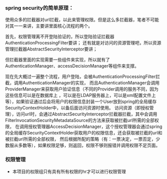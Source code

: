 ### spring security的简单原理：
使用众多的拦截器对url拦截，以此来管理权限。但是这么多拦截器，笔者不可能对其一一来讲，主要讲里面核心流程的两个。

首先，权限管理离不开登陆验证的，所以登陆验证拦截器AuthenticationProcessingFilter要讲；
还有就是对访问的资源管理吧，所以资源管理拦截器AbstractSecurityInterceptor要讲；

但拦截器里面的实现需要一些组件来实现，所以就有了AuthenticationManager、accessDecisionManager等组件来支撑。

现在先大概过一遍整个流程，用户登陆，会被AuthenticationProcessingFilter拦截，调用AuthenticationManager的实现，
而且AuthenticationManager会调用ProviderManager来获取用户验证信息（不同的Provider调用的服务不同，因为这些信息可以是在数据库上
，可以是在LDAP服务器上，可以是xml配置文件上等），如果验证通过后会将用户的权限信息封装一个User放到spring的全局缓存SecurityContextHolder中，以备后面访问资源时使用。
访问资源（即授权管理），访问url时，会通过AbstractSecurityInterceptor拦截器拦截，其中会调用FilterInvocationSecurityMetadataSource的方法来获取被拦截url所需的全部权限，
在调用授权管理器AccessDecisionManager，这个授权管理器会通过spring的全局缓存SecurityContextHolder获取用户的权限信息，还会获取被拦截的url和被拦截url所需的全部权限，
然后根据所配的策略（有：一票决定，一票否定，少数服从多数等），如果权限足够，则返回，权限不够则报错并调用权限不足页面。

### 权限管理
- 本项目的权限组只有具有所有权限的hr才可以进行权限管理